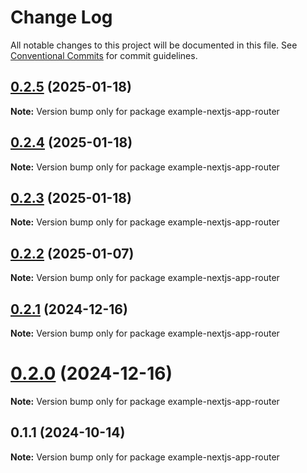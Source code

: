 # Change Log

All notable changes to this project will be documented in this file.
See [Conventional Commits](https://conventionalcommits.org) for commit guidelines.

## [0.2.5](https://github.com/hyperweb-io/cosmos-kit/compare/example-nextjs-app-router@0.2.4...example-nextjs-app-router@0.2.5) (2025-01-18)

**Note:** Version bump only for package example-nextjs-app-router





## [0.2.4](https://github.com/hyperweb-io/cosmos-kit/compare/example-nextjs-app-router@0.2.3...example-nextjs-app-router@0.2.4) (2025-01-18)

**Note:** Version bump only for package example-nextjs-app-router





## [0.2.3](https://github.com/hyperweb-io/cosmos-kit/compare/example-nextjs-app-router@0.2.2...example-nextjs-app-router@0.2.3) (2025-01-18)

**Note:** Version bump only for package example-nextjs-app-router





## [0.2.2](https://github.com/hyperweb-io/cosmos-kit/compare/example-nextjs-app-router@0.2.1...example-nextjs-app-router@0.2.2) (2025-01-07)

**Note:** Version bump only for package example-nextjs-app-router





## [0.2.1](https://github.com/hyperweb-io/cosmos-kit/compare/example-nextjs-app-router@0.2.0...example-nextjs-app-router@0.2.1) (2024-12-16)

**Note:** Version bump only for package example-nextjs-app-router





# [0.2.0](https://github.com/hyperweb-io/cosmos-kit/compare/example-nextjs-app-router@0.1.1...example-nextjs-app-router@0.2.0) (2024-12-16)

**Note:** Version bump only for package example-nextjs-app-router





## 0.1.1 (2024-10-14)

**Note:** Version bump only for package example-nextjs-app-router
